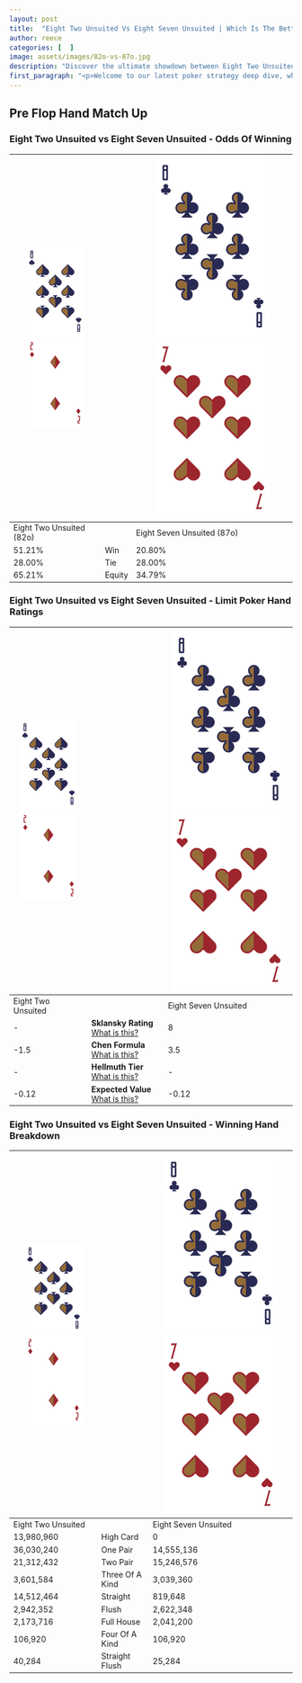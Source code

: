 ```yaml
---
layout: post
title:  "Eight Two Unsuited Vs Eight Seven Unsuited | Which Is The Better Hand In Poker? A Complete Guide"
author: reece
categories: [  ]
image: assets/images/82o-vs-87o.jpg
description: "Discover the ultimate showdown between Eight Two Unsuited and Eight Seven Unsuited in poker! Uncover the odds, strategies, and scenarios where one hand triumphs over the other. Get ready to up your poker game with this thrilling analysis."
first_paragraph: "<p>Welcome to our latest poker strategy deep dive, where we're pitting two distinct hands against each other in a high-stakes showdown: Eight Two Unsuited vs Eight Seven Unsuited.</p><p>In the dynamic world of poker, every decision counts, and knowing which hand holds the upper hand is key to your success at the table.</p><p>In this article, we'll dissect these two hands, explore the scenarios where one dominates the other, and equip you with the knowledge to make strategic choices that can tip the odds in your favor.</p><p>Get ready to unravel the intriguing dynamics of these poker hands and elevate your game to new heights.</p>"
---
```




[comment]: # (sp0)

## Pre Flop Hand Match Up

<div class="table hand-ratings" markdown="1"> 



### Eight Two Unsuited vs Eight Seven Unsuited - Odds Of Winning


    
| ![image info](assets/images/hand1/8.png) ![image info](assets/images/hand1/2o.png) |  | ![image info](assets/images/hand2/8.png) ![image info](assets/images/hand2/7o.png) |
| -------- | -------- | -------- |
| Eight Two Unsuited (82o) |  | Eight Seven Unsuited (87o) |
| 51.21% | Win | 20.80% |
| 28.00% | Tie | 28.00% |
| 65.21% | Equity | 34.79% |




[comment]: # (sp1)



### Eight Two Unsuited vs Eight Seven Unsuited - Limit Poker Hand Ratings


    
| ![image info](assets/images/hand1/8.png) ![image info](assets/images/hand1/2o.png) |  | ![image info](assets/images/hand2/8.png) ![image info](assets/images/hand2/7o.png) |
| -------- | -------- | -------- |
| Eight Two Unsuited |  | Eight Seven Unsuited |
| - | **Sklansky Rating** [What is this?](/sklansky-rating-explained) | 8 |
| -1.5 | **Chen Formula** [What is this?](/chen-formula-explained) | 3.5 |
| - | **Hellmuth Tier** [What is this?](/Hellmuth-tier-explained) | - |
| -0.12 | **Expected Value** [What is this?](/expected-value-explained) | -0.12 |




[comment]: # (sp2)



### Eight Two Unsuited vs Eight Seven Unsuited - Winning Hand Breakdown


    
| ![image info](assets/images/hand1/8.png) ![image info](assets/images/hand1/2o.png) |  | ![image info](assets/images/hand2/8.png) ![image info](assets/images/hand2/7o.png) |
| -------- | -------- | -------- |
| Eight Two Unsuited |  | Eight Seven Unsuited |
| 13,980,960 | High Card | 0 |
| 36,030,240 | One Pair | 14,555,136 |
| 21,312,432 | Two Pair | 15,246,576 |
| 3,601,584 | Three Of A Kind | 3,039,360 |
| 14,512,464 | Straight | 819,648 |
| 2,942,352 | Flush | 2,622,348 |
| 2,173,716 | Full House | 2,041,200 |
| 106,920 | Four Of A Kind | 106,920 |
| 40,284 | Straight Flush | 25,284 |




[comment]: # (sp3)



</div>

[comment]: # (sp4)



[comment]: # (sp5)


